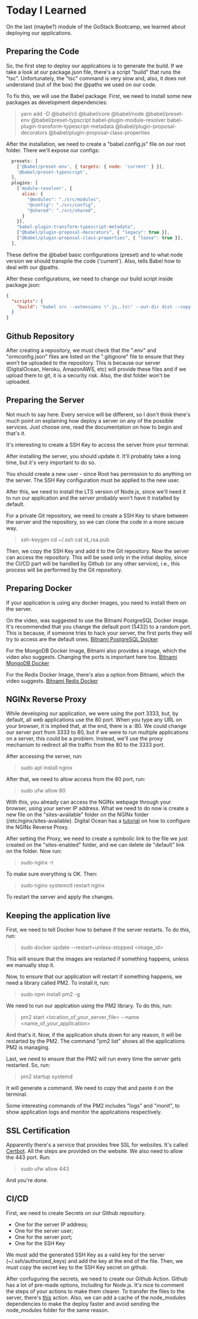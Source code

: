 # Today I Learned

On the last (maybe?) module of the GoStack Bootcamp, we learned about deploying
our applications.

## Preparing the Code

So, the first step to deploy our applications is to generate the build. If we
take a look at our package.json file, there's a script "build" that runs the "tsc".
Unfortunately, the "tsc" command is very slow and, also, it does not understand
(out of the box) the @paths we used on our code.

To fix this, we will use the Babel package. First, we need to install some new
packages as development dependencies:

> yarn add -D @babel/cli @babel/core @babel/node @babel/preset-env @babel/preset-typscript babel-plugin-module-resolver babel-plugin-transform-typescript-metadata @babel/plugin-proposal-decorators
> @babel/plugin-proposal-class-properties

After the installation, we need to create a "babel.config.js" file on our root
folder. There we'll expose our configs:

```js
  presets: [
    ['@babel/preset-env', { targets: { node: 'current' } }],
    '@babel/preset-typescript',
  ],
  plugins: [
    ['module-resolver', {
      alias: {
        "@modules": "./src/modules",
        "@config": "./src/config",
        "@shared": "./src/shared",
      }
    }],
    "babel-plugin-transform-typescript-metadata",
    ["@babel/plugin-proposal-decorators", { "legacy": true }],
    ["@babel/plugin-proposal-class-properties", { "loose": true }],
  ],
```

These define the @babel basic configurations (preset) and to what node version
we should transpile the code ('current'). Also, tells Babel how to deal with our
@paths.

After these configurations, we need to change our build script inside package.json:

```json
{
  "scripts": {
    "build": "babel src --extensions \".js,.ts\" --out-dir dist --copy-files"
  }
}
```

## Github Repository

After creating a repository, we must check that the ".env" and "ormconfig.json"
files are listed on the ".gitignore" file to ensure that they won't be uploaded
to the repository. This is because our server (DigitalOcean, Heroku, AmazonAWS,
etc) will provide these files and if we upload them to git, it is a security risk.
Also, the dist folder won't be uploaded.

## Preparing the Server

Not much to say here. Every service will be different, so I don't think there's
much point on explaining how deploy a server on any of the possible services.
Just choose one, read the documentation on how to begin and that's it.

It's interesting to create a SSH Key to access the server from your terminal.

After installing the server, you should update it. It'll probably take a long time,
but it's very important to do so.

You should create a new user - since Root has permission to do anything on the
server. The SSH Key configuration must be applied to the new user.

After this, we need to install the LTS version of Node.js, since we'll need it to
run our application and the server probably won't have it installed by default.

For a private Git repository, we need to create a SSH Key to share between the
server and the repository, so we can clone the code in a more secure way.

> ssh-keygen
> cd ~/.ssh
> cat id_rsa.pub

Then, we copy the SSH Key and add it to the Git repository. Now the server can
access the repository. This will be used only in the initial deploy, since the
CI/CD part will be handled by Github (or any other service), i.e., this process
will be performed by the Git repository.

## Preparing Docker

If your application is using any docker images, you need to install them on the
server.

On the video, was suggested to use the Bitnami PostgreSQL Docker image. It's
recommended that you change the default port (5432) to a random port. This is
because, if someone tries to hack your server, the first ports they will try to
access are the default ones.
[Bitnami PostgreSQL Docker](https://github.com/bitnami/bitnami-docker-postgresql)

For the MongoDB Docker Image, Bitnami also provides a image, which the video also
suggests. Changing the ports is important here too.
[Bitnami MongoDB Docker](https://github.com/bitnami/bitnami-docker-mongodb)

For the Redis Docker Image, there's also a option from Bitnami, which the video
suggests.
[Bitnami Redis Docker](https://github.com/bitnami/bitnami-docker-redis)

## NGINx Reverse Proxy

While developing our application, we were using the port 3333, but, by default,
all web applications use the 80 port. When you type any URL on your browser, it
is implied that, at the end, there is a :80. We could change our server port from
3333 to 80, but if we were to run multiple applications on a server, this could
be a problem. Instead, we'll use the proxy mechanism to redirect all the traffic
from the 80 to the 3333 port.

After accessing the server, run:

> sudo apt install nginx

After that, we need to allow access from the 80 port, run:

> sudo ufw allow 80

With this, you already can access the NGINx webpage through your browser, using
your server IP address. What we need to do now is create a new file on the
"sites-available" folder on the NGINx folder (/etc/nginx/sites-available). Digital
Ocean has a [tutorial](https://www.digitalocean.com/community/tutorials/how-to-set-up-a-node-js-application-for-production-on-ubuntu-18-04)
on how to configure the NGINx Reverse Proxy.

After setting the Proxy, we need to create a symbolic link to the file we just
created on the "sites-enabled" folder, and we can delete de "default" link on the
folder. Now run:

> sudo nginx -t

To make sure everything is OK. Then:

> sudo nginx systemctl restart nginx

To restart the server and apply the changes.

## Keeping the application live

First, we need to tell Docker how to behave if the server restarts. To do this,
run:

> sudo docker update --restart=unless-stopped <image_id>

This will ensure that the images are restarted if something happens, unless we
manually stop it.

Now, to ensure that our application will restart if something happens, we need a
library called PM2. To install it, run:

> sudo npm install pm2 -g

We need to run our applcation using the PM2 library. To do this, run:

> pm2 start <location_of_your_server_file> --name <name_of_your_application>

And that's it. Now, if the application shuts down for any reason, it will be restarted
by the PM2. The command "pm2 list" shows all the applications PM2 is managing.

Last, we need to ensure that the PM2 will run every time the server gets restarted.
So, run:

> pm2 startup systemd

It will generate a command. We need to copy that and paste it on the terminal.

Some interesting commands of the PM2 includes "logs" and "monit", to show application
logs and monitor the applications respectively.

## SSL Certification

Apparently there's a service that provides free SSL for websites. It's called
[Certbot](https://certbot.eff.org). All the steps are provided on the website.
We also need to allow the 443 port. Run:

> sudo ufw allow 443

And you're done.

## CI/CD

First, we need to create Secrets on our Github repository.

- One for the server IP address;
- One for the server user;
- One for the server port;
- One for the SSH Key

We must add the generated SSH Key as a valid key for the server (~/.ssh/authorized_keys)
and add the key at the end of the file. Then, we must copy the secret key to the
SSH Key secret on github.

After confuguring the secrets, we need to create our Github Action. Github has a
lot of pre-made options, including for Node.js. It's nice to comment the steps
of your actions to make them clearer. To transfer the files to the server, there's
[this](https://github.com/appleboy/scp-action) action. Also, we can add a cache
of the node_modules dependencies to make the deploy faster and avoid sending the
node_modules folder for the same reason.
